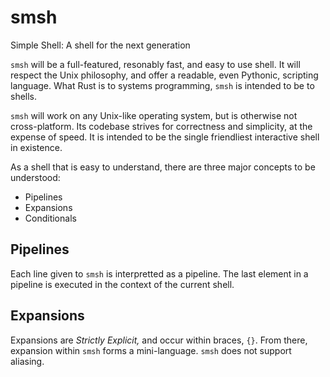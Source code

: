 # smsh
Simple Shell: A shell for the next generation


`smsh` will be a full-featured, resonably fast, and easy to use shell.
It will respect the Unix philosophy, and offer a readable, even Pythonic, scripting language.
What Rust is to systems programming, `smsh` is intended to be to shells.

`smsh` will work on any Unix-like operating system, but is otherwise
not cross-platform.
Its codebase strives for correctness and simplicity, at the expense of speed.
It is intended to be the single friendliest interactive shell in existence.

As a shell that is easy to understand, 
there are three major concepts to be understood:
- Pipelines
- Expansions
- Conditionals

## Pipelines
Each line given to `smsh` is interpretted as a pipeline.
The last element in a pipeline is executed in the context of the current shell.

## Expansions
Expansions are _Strictly Explicit,_ and occur within braces, `{}`.
From there, expansion within `smsh` forms a mini-language.
`smsh` does not support aliasing.


